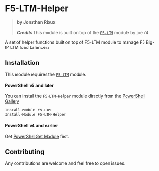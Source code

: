 # F5-LTM-Helper
> #### by Jonathan Rioux
> ***Credits*** This module is built on top of the [`F5-LTM`](https://github.com/joel74/POSH-LTM-Rest) module by joel74

A set of helper functions built on top of F5-LTM module to manage F5 Big-IP LTM load balancers

Installation
-
This module requires the [`F5-LTM`](https://github.com/joel74/POSH-LTM-Rest) module.
#### PowerShell v5 and later
You can install the `F5-LTM-Helper` module directly from the [PowerShell Gallery](https://www.powershellgallery.com/packages/PowerDP)
```PowerShell
Install-Module F5-LTM
Install-Module F5-LTM-Helper
```

#### PowerShell v4 and earlier
Get [PowerShellGet Module](https://docs.microsoft.com/en-us/powershell/gallery/psget/get_psget_module) first.

Contributing
-
Any contributions are welcome and feel free to open issues.
